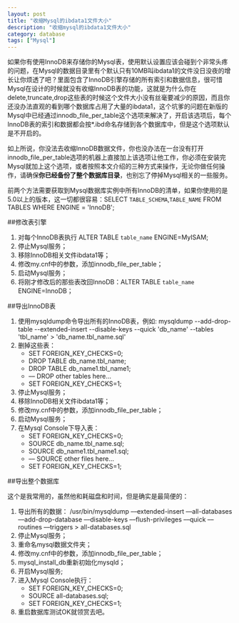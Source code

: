 ```yaml
---
layout: post
title: "收缩Mysql的ibdata1文件大小"
description: "收缩mysql的ibdata1文件大小"
category: database
tags: ["Mysql"]
---
```


如果你有使用InnoDB来存储你的Mysql表，使用默认设置应该会碰到个非常头疼的问题，在Mysql的数据目录里有个默认只有10MB叫ibdata1的文件没日没夜的增长让你烦透了吧？里面包含了InnoDB引擎存储的所有索引和数据信息，很可惜Mysql在设计的时候就没有收缩InnoDB表的功能，这就是为什么你在delete,truncate,drop这些表的时候这个文件大小没有丝毫要减少的原因，而且你还没办法直观的看到哪个数据库占用了大量的ibdata1，这个坑爹的问题在新版的Mysql中已经通过innodb_file_per_table这个选项来解决了，开启该选项后，每个InnoDB表的索引和数据都会按*.ibd命名存储到各个数据库中，但是这个选项默认是不开启的。

如上所说，你没法去收缩InnoDB数据文件，你也没办法在一台没有打开innodb_file_per_table选项的机器上直接加上该选项让他工作，你必须在安装完Mysql就加上这个选项，或者按照本文介绍的三种方式来操作，无论你做任何操作，请确保**你已经备份了整个数据库目录**，也别忘了停掉Mysql相关的一些服务。

前两个方法需要获取到Mysql数据库实例中所有InnoDB的清单，如果你使用的是5.0以上的版本，这一切都很容易：SELECT `TABLE_SCHEMA`,`TABLE_NAME` FROM TABLES WHERE ENGINE = 'InnoDB';


##修改表引擎

1. 对每个InnoDB表执行 ALTER TABLE `table_name` ENGINE=MyISAM;
2. 停止Mysql服务；
3. 移除InnoDB相关文件ibdata1等；
4. 修改my.cnf中的参数，添加innodb_file_per_table；
5. 启动Mysql服务；
6. 将刚才修改后的那些表改回InnoDB：ALTER TABLE `table_name` ENGINE=InnoDB；


##导出InnoDB表

1. 使用mysqldump命令导出所有的InnoDB表，例如:
mysqldump --add-drop-table --extended-insert --disable-keys --quick 'db_name' --tables 'tbl_name' > 'db_name.tbl_name.sql'
2. 删掉这些表：
	* SET FOREIGN_KEY_CHECKS=0;
	* DROP TABLE db_name.tbl_name;
	* DROP TABLE db_name1.tbl_name1;
	* –– DROP other tables here…
	* SET FOREIGN_KEY_CHECKS=1;
3. 停止Mysql服务；
4. 移除InnoDB相关文件ibdata1等；
5. 修改my.cnf中的参数，添加innodb_file_per_table；
6. 启动Mysql服务；
7. 在Mysql Console下导入表：
	* SET FOREIGN_KEY_CHECKS=0;
	* SOURCE db_name.tbl_name.sql;
	* SOURCE db_name1.tbl_name1.sql;
	* –– SOURCE other files here…
	* SET FOREIGN_KEY_CHECKS=1;


##导出整个数据库

这个是我常用的，虽然他和耗磁盘和时间，但是确实是最简便的：

1. 导出所有的数据：
/usr/bin/mysqldump ––extended-insert ––all-databases ––add-drop-database ––disable-keys ––flush-privileges ––quick ––routines ––triggers > all-databases.sql
2. 停止Mysql服务；
3. 重命名mysql数据文件夹；
4. 修改my.cnf中的参数，添加innodb_file_per_table；
5. mysql_install_db重新初始化mysqld；
6. 开启Mysql服务;
7. 进入Mysql Console执行：
	* SET FOREIGN_KEY_CHECKS=0;
	* SOURCE all-databases.sql;
	* SET FOREIGN_KEY_CHECKS=1;
8. 重启数据库测试OK就领赏去吧。
